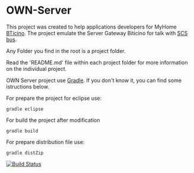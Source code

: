 OWN-Server
==========
This project was created to help applications developers for MyHome [BTicino](http://www.bticino.it/). The project emulate the Server Gateway Biticino for talk with [SCS bus](https://it.wikipedia.org/wiki/Bus_SCS).

Any Folder you find in the root is a project folder.

Read the 'README.md' file within each project folder for more information on the individual project.

OWN Server project use [Gradle](http://www.gradle.org). If you don't know it, you can find some istructions below.

For prepare the project for eclipse use:

    gradle eclipse

For build the project after modification

    gradle build

For prepare distribution file use:

    gradle distZip

[![Build Status](https://travis-ci.org/ilsaul/OWN-Server.svg?branch=master)](https://travis-ci.org/ilsaul/OWN-Server)